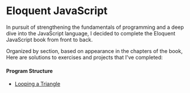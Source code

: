 # Eloquent JavaScript

In pursuit of strengthening the fundamentals of programming and a deep dive into the JavaScript language, I decided to complete the Eloquent JavaScript book from front to back.

Organized by section, based on appearance in the chapters of the book, Here are solutions to exercises and projects that I've completed:

#### Program Structure
  - [Looping a Triangle](./program_structure/looping_a_triangle.js)
